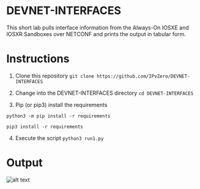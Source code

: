 # DEVNET-INTERFACES


This short lab pulls interface information from the Always-On IOSXE and IOSXR Sandboxes over NETCONF and prints the output in tabular form.


# Instructions
1) Clone this repository
```git clone https://github.com/IPvZero/DEVNET-INTERFACES```

2) Change into the DEVNET-INTERFACES directory
```cd DEVNET-INTERFACES```

3) Pip (or pip3) install the requirements

```
python3 -m pip install -r requirements
```
```pip3 install -r requirements```

4) Execute the script
```python3 run1.py```

# Output
![alt text](https://github.com/IPvZero/DEVNET-INTERFACES/blob/main/images/richpic.png?raw=true)
